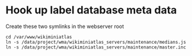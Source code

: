 # Hook up label database meta data

Create these two symlinks in the webserver root

```
cd /var/www/wikiminiatlas
ln -s /data/project/wma/wikiminiatlas_servers/maintenance/medians.js
ln -s /data/project/wma/wikiminiatlas_servers/maintenance/master.inc
```
